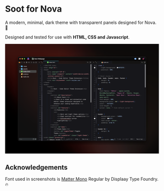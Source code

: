 # Soot for Nova
A modern, minimal, dark theme with transparent panels designed for Nova. 🎨

Designed and tested for use with **HTML, CSS and Javascript**. 

![Soot Theme Preview](./Images/soot-theme.png)

## Acknowledgements
Font used in screenshots is [Matter Mono](https://displaay.net/typeface/matter-collection/matter-mono/) Regular by Displaay Type Foundry. 🔥